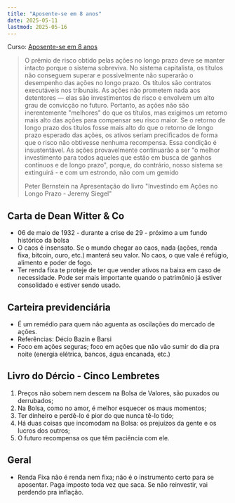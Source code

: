 ```yaml
---
title: "Aposente-se em 8 anos"
date: 2025-05-11
lastmod: 2025-05-16
---
```


Curso: [Aposente-se em 8 anos](https://hotmart.com/pt-br/marketplace/produtos/aposentadoria-em-8-anos/D99453357H)

> O prêmio de risco obtido pelas ações no longo prazo deve se manter intacto
> porque o sistema sobreviva. No sistema capitalista, os títulos não conseguem
> superar e possivelmente não superarão o desempenho das ações no longo prazo.
> Os títulos são contratos executáveis nos tribunais. As ações não prometem nada
> aos detentores — elas são investimentos de risco e envolvem um alto grau de
> convicção no futuro. Portanto, as ações não são inerentemente "melhores" do
> que os títulos, mas exigimos um retorno mais alto das ações para compensar seu
> risco maior. Se o retorno de longo prazo dos títulos fosse mais alto do que o
> retorno de longo prazo esperado das ações, os ativos seriam precificados de
> forma que o risco não obtivesse nenhuma recompensa. Essa condição é
> insustentável. As ações provavelmente continuarão a ser "o melhor investimento
> para todos aqueles que estão em busca de ganhos contínuos e de longo prazo",
> porque, do contrário, nosso sistema se extinguirá - e com um estrondo, não com
> um gemido
>
> Peter Bernstein na Apresentação do livro
> "Investindo em Ações no Longo Prazo - Jeremy Siegel"

## Carta de Dean Witter & Co
- 06 de maio de 1932 - durante a crise de 29 - próximo a um fundo histórico da
  bolsa
- O caos é insensato. Se o mundo chegar ao caos, nada (ações, renda fixa,
  bitcoin, ouro, etc.) manterá seu valor. No caos, o que vale é refúgio,
  alimento e poder de fogo.
- Ter renda fixa te proteje de ter que vender ativos na baixa em caso de
  necessidade. Pode ser mais importante quando o patrimônio já estiver
  consolidado e estiver sendo usado.

## Carteira previdenciária
- É um remédio para quem não aguenta as oscilações do mercado de ações.
- Referências: Décio Bazin e Barsi
- Foco em ações seguras; foco em ações que não vão sumir do dia pra noite
  (energia elétrica, bancos, água encanada, etc.)

## Livro do Dércio - Cinco Lembretes
1. Preços não sobem nem descem na Bolsa de Valores, são puxados ou derrubados;
2. Na Bolsa, como no amor, é melhor esquecer os maus momentos;
3. Ter dinheiro e perdê-lo é pior do que nunca tê-lo tido;
4. Há duas coisas que incomodam na Bolsa: os prejuízos da gente e os lucros dos outros;
5. O futuro recompensa os que têm paciência com ele.

## Geral
- Renda Fixa não é renda nem fixa; não é o instrumento certo para se aposentar.
  Paga imposto toda vez que saca. Se não reinvestir, vai perdendo pra inflação.
